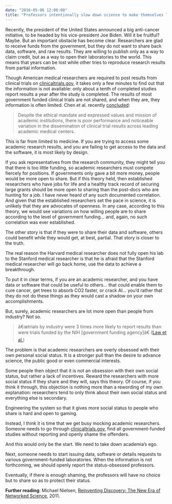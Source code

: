 ```yaml
---
date: "2016-05-06 12:00:00"
title: "Professors intentionally slow down science to make themselves look better"
---
```




Recently, the president of the United States announced a big anti-cancer initiative, to be headed by his vice-president Joe Biden. Will it be fruitful? Maybe. But an important obstacle has become clear. Researchers are glad to receive funds from the government, but they do not want to share back data, software, and raw results. They are willing to publish only as a way to claim credit, but as a way to open their laboratories to the world. This means that years can be lost while other tries to reproduce research results from partial information.

Though American medical researchers are required to post results from clinical trials on [clinicaltrials.gov](https://clinicaltrials.gov), it takes only a few minutes to find out that the information is not available: only about a tenth of completed studies report results a year after the study is completed. The results of most government funded clinical trials are not shared, and when they are, they information is often limited. Chen et al. recently [concluded](http://www.bmj.com/content/352/bmj.i637):

> Despite the ethical mandate and expressed values and mission of academic institutions, there is poor performance and noticeable variation in the dissemination of clinical trial results across leading academic medical centers.



This is far from limited to medicine. If you are trying to access some academic research results, and you are failing to get access to the data and the software, it is most likely by design.

If you ask representatives from the research community, they might tell you that there is too little funding, so academic researchers must compete fiercely for positions. If governments only gave a bit more money, people would be more open to share. But if this theory held, then established researchers who have jobs for life and a healthy track record of securing large grants should be more open to sharing than the post-docs who are hunting for a job. I have never heard of any such documented correlation. And given that the established researchers set the pace in science, it is unlikely that they are advocates of openness. In any case, according to this theory, we would see variations on how willing people are to share according to the level of government funding&hellip; and, again, no such correlation was ever established.

The other story is that if they were to share their data and software, others could benefit while they would get, at best, partial. That story is closer to the truth.

The real reason the Harvard medical researcher does not fully open his lab to the Stanford medical researcher is that he is afraid that the Stanford medical researcher will go back home, use the data to achieve a breakthrough.

To put it in clear terms, if you are an academic researcher, and you have data or software that could be useful to others&hellip; that could enable them to cure cancer, get trees to absorb CO2 faster, or crack AI&hellip; you&rsquo;d rather that they do not do these things as they would cast a shadow on your own accomplishments.

But, surely, academic researchers are lot more open than people from industry? Not so.
> â€œtrials by industry were 3 times more likely to report results than were trials funded by the NIH [government funding agency]â€ ([Law et al.](http://ncbi.nlm.nih.gov/pubmed/22147862))


The problem is that academic researchers are overly obsessed with their own personal social status. It is a stronger pull than the desire to advance science, the public good or even commercial interests.

Some people then object that it is not an obsession with their own social status, but rather a lack of incentives. Reward the researchers with more social status if they share and they will, says this theory. Of course, if you think it through, this objection is nothing more than a rewording of my own explanation: researchers tend to only think about their own social status and everything else is secondary.

Engineering the system so that it gives more social status to people who share is hard and open to gaming.

Instead, I think it is time that we get busy mocking academic researchers. Someone needs to go through [clinicaltrials.gov](https://clinicaltrials.gov), find all government-funded studies without reporting and openly shame the offenders.

And this would only be the start. We need to take down academia&rsquo;s ego.

Next, someone needs to start issuing data, software or details requests to various government-funded laboratories. When the information is not forthcoming, we should openly report the status-obsessed professors.

Eventually, if there is enough shaming, the professors will have no choice but to share so as to protect their status.

__Further reading__: Michael Nielsen, [Reinventing Discovery: The New Era of Networked Science](https://www.amazon.ca/Reinventing-Discovery-New-Networked-Science/dp/0691148902), 2011.

